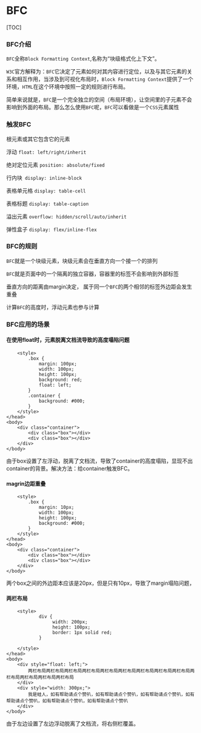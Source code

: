 # BFC



[TOC]

### BFC介绍

`BFC`全称`Block Formatting Context`,名称为“块级格式化上下文”。

`W3C`官方解释为：`BFC`它决定了元素如何对其内容进行定位，以及与其它元素的关系和相互作用，当涉及到可视化布局时，`Block Formatting Context`提供了一个环境，`HTML`在这个环境中按照一定的规则进行布局。

简单来说就是，`BFC`是一个完全独立的空间（布局环境），让空间里的子元素不会影响到外面的布局。那么怎么使用`BFC`呢，`BFC`可以看做是一个`CSS`元素属性

### 触发BFC

根元素或其它包含它的元素

浮动 `float: left/right/inherit`

绝对定位元素 `position: absolute/fixed`

行内块` display: inline-block`

表格单元格 `display: table-cell`

表格标题 `display: table-caption`

溢出元素 `overflow: hidden/scroll/auto/inherit`

弹性盒子 `display: flex/inline-flex`

### BFC的规则

`BFC`就是一个块级元素，块级元素会在垂直方向一个接一个的排列

`BFC`就是页面中的一个隔离的独立容器，容器里的标签不会影响到外部标签

垂直方向的距离由margin决定， 属于同一个`BFC`的两个相邻的标签外边距会发生重叠

计算`BFC`的高度时，浮动元素也参与计算

### BFC应用的场景

#### 在使用float时，元素脱离文档流导致的高度塌陷问题

```
    <style>
        .box {
            margin: 100px;
            width: 100px;
            height: 100px;
            background: red;
            float: left;
        }
        .container {
            background: #000;
        }
    </style>
</head>
<body>
    <div class="container">
        <div class="box"></div>
        <div class="box"></div>
    </div>
</body>
```

由于box设置了左浮动，脱离了文档流，导致了container的高度塌陷，显现不出container的背景。解决方法：给container触发BFC。

#### magrin边距重叠

```
    <style>
        .box {
            margin: 10px;
            width: 100px;
            height: 100px;
            background: #000;
        }
    </style>
</head>
<body>
    <div class="container">
        <div class="box"></div>
        <div class="box"></div>
    </div>
</body>
```

两个box之间的外边距本应该是20px，但是只有10px，导致了margin塌陷问题，

#### 两栏布局

```
    <style>
            div {
                 width: 200px;
                 height: 100px;
                 border: 1px solid red;
            }

    </style>
</head>
<body>
    <div style="float: left;">
        两栏布局两栏布局两栏布局两栏布局两栏布局两栏布局两栏布局两栏布局两栏布局两栏布局两栏布局两栏布局两栏布局
    </div>
    <div style="width: 300px;">
        我是蛙人，如有帮助请点个赞叭，如有帮助请点个赞叭，如有帮助请点个赞叭，如有帮助请点个赞叭，如有帮助请点个赞叭，如有帮助请点个赞叭
    </div>
</body>
```

由于左边设置了左边浮动脱离了文档流，将右侧栏覆盖。